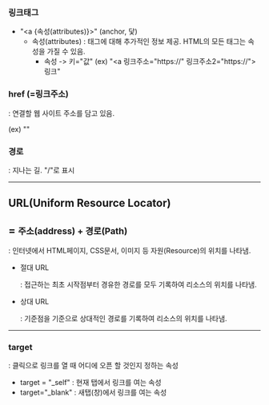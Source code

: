 ### 링크태그

+ "<a {속성(attributes)}></a>" (anchor, 닻) 
  - 속성(attributes) : 태그에 대해 추가적인 정보 제공. HTML의 모든 태그는 속성을 가질 수 있음. 
    - 속성 -> 키="값"  (ex) "<a 링크주소="https://" 링크주소2="https://"> 링크</a>"

### href (=링크주소)

: 연결할 웹 사이트 주소를 담고 있음.

(ex) "<a href="https://"></a>"

### 경로

: 지나는 길. "/"로 표시

----------------------------

## URL(Uniform Resource Locator) 

## = <small> 주소(address) + 경로(Path)</small>

: 인터넷에서 HTML페이지, CSS문서, 이미지 등 자원(Resource)의 위치를 나타냄. 

+ 절대 URL

  : 접근하는 최초 시작점부터 경유한 경로를 모두 기록하여 리소스의 위치를 나타냄. 

+ 상대 URL

  : 기준점을 기준으로 상대적인 경로를 기록하여 리소스의 위치를 나타냄. 

---------------------------

### target

: 클릭으로 링크를 열 때 어디에 오픈 할 것인지 정하는 속성

+ target = "_self" : 현재 탭에서 링크를 여는 속성
+ target="_blank" : 새탭(창)에서 링크를 여는 속성
